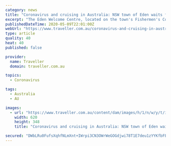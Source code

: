 ```yaml
---
category: news
title: "Coronavirus and cruising in Australia: NSW town of Eden waits for ships to return"
excerpt: "The Eden Welcome Centre, located on the town's Fishermen's Co-op wharf site, is due for completion in October, just in time for the now-uncertain 2020-21 cruise season. It isn't the only piece of infrastructure awaiting an economy-boosting passenger ship."
publishedDateTime: 2020-05-09T22:01:00Z
webUrl: "https://www.traveller.com.au/coronavirus-and-cruising-in-australia-nsw-town-of-eden-waits-for-ships-to-return-h1nwny"
type: article
quality: 40
heat: 40
published: false

provider:
  name: Traveller
  domain: traveller.com.au

topics:
  - Coronavirus

tags:
  - Australia
  - AU

images:
  - url: "https://www.traveller.com.au/content/dam/images/h/1/n/w/y/t/image.related.socialLead.620x349.h1nwny.png/1589061039545.jpg"
    width: 620
    height: 348
    title: "Coronavirus and cruising in Australia: NSW town of Eden waits for ships to return"

secured: "DWbLRu0FufsXqhfNLmXnt+IWrpi3CN3OWrWeGOGdjwi78T1E7deu1zYYKfbFEO+WpR7ImBvbY6JNVqf9umUjzYYN2x0rTn6Z3MGOqcb6tSvnLhNn6YnXjnKuXAH0Nb2Lre7SFmrMHA0dTDykRs5t6yrN3W4BTFTvHckhV/EZ66AsSxfV43cJTYfXEqz5Trc3j8UEhawgGpZl6r51s0sTLiOrOusi6QzJvK1FD6EUapDGXSuKd2A/GEx5T9Q9qe0TJ/2TQkJDIJCaLAOfU0J9ThZF3UtACRgOInfonnOjT29twmPQFiG/FHvXslGYNQQg;Biexmqq7L3X0J/8186aVCA=="
---
```


